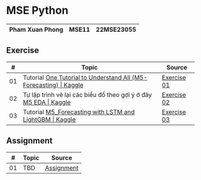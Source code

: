 # MSE Python

| Pham Xuan Phong | MSE11 | 22MSE23055 |
|-|-|-|

## Exercise
| # | Topic | Source |
|-|-|-|
| 01 | Tutorial [One Tutorial to Understand All (M5-Forecasting) \| Kaggle](https://www.kaggle.com/code/mubashir1/one-tutorial-to-understand-all-m5-forecasting) | [Exercise 01](https://github.com/phong22mse23055/mse_python/blob/main/exercise.01.md)|
| 02 | Tự lập trình vẽ lại các biểu đồ theo gợi ý ở đây [M5 EDA \| Kaggle](https://www.kaggle.com/code/akshaychaudhary44/m5-eda) | [Exercise 02](https://github.com/phong22mse23055/mse_python/blob/main/exercise.02.md) |
| 03 | Tutorial [M5_Forecasting with LSTM and LightGBM \| Kaggle](https://www.kaggle.com/code/surekharamireddy/m5-forecasting-with-lstm-and-lightgbm) | [Exercise 03](https://github.com/phong22mse23055/mse_python/blob/main/exercise.03.md) |

## Assignment
| # | Topic | Source |
|-|-|-|
| 01 | TBD | [Assignment](https://github.com/phong22mse23055/mse_python/blob/main/assignment.md)|
